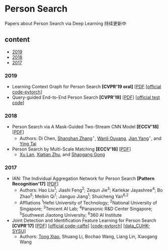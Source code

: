# Person Search
Papers about  Person Search via Deep Learning 持续更新中
## content
* [2019](#2019)
* [2018](#2018)
* [2017](#2017)
### 2019
* Learning Context Graph for Person Search  **[CVPR'19 oral]** [[PDF](https://arxiv.org/abs/1904.01830?context=cs.CV) [[official code-pytorch](https://github.com/sjtuzq/person_search_gcn)]
* Query-guided End-to-End Person Search **[CVPR'19]** [[PDF](https://arxiv.org/abs/1905.01203)] [[official test code](https://github.com/munjalbharti/Query-guided-End-to-End-Person-Search)]
### 2018
* Person Search via A Mask-Guided Two-Stream CNN Model **[ECCV'18]** [[PDF](https://arxiv.org/abs/1807.08107?context=cs)]
  * Authors: Di Chen, [Shanshan Zhang](https://sites.google.com/site/shanshanzhangshomepage/)<sup>⋆</sup>, [Wanli Ouyang](https://wlouyang.github.io/), [Jian Yang](http://cs.njust.edu.cn/24/2d/c1732a9261/page.htm)<sup>⋆</sup>, and [Ying Tai](https://tyshiwo.github.io/)
* Person Search by Multi-Scale Matching **[ECCV'18]** [[PDF](https://arxiv.org/pdf/1807.08582.pdf)]
  * [Xu Lan](http://www.eecs.qmul.ac.uk/~xl309/), [Xiatian Zhu](http://www.eecs.qmul.ac.uk/~xiatian/), and [Shaogang Gong](http://www.eecs.qmul.ac.uk/~sgg/)
### 2017
* IAN: The Individual Aggregation Network for Person Search **[Pattern Recognition'17]** [[PDF](https://arxiv.org/abs/1705.05552)]
  * Authors: Hao Liu<sup>1</sup>; Jiashi Feng<sup>2</sup>; Zequn Jie<sup>3</sup>; Karlekar Jayashree<sup>4</sup>; Bo Zhao<sup>5</sup>; Meibin Qi<sup>1</sup>; Jianguo Jiang<sup>1</sup>; Shuicheng Yan<sup>6,2</sup>
  * Affliations
  <sup>1</sup>Hefei University of Technology;
  <sup>2</sup>National University of Singapore;
  <sup>3</sup>Tencent AI Lab;
  <sup>4</sup>Panasonic R&D Center Singapore;
  <sup>5</sup>Southwest Jiaotong University;
  <sup>6</sup>360 AI Institute
* Joint Detection and Identification Feature Learning for Person Search **[CVPR'17]** [[PDF](https://arxiv.org/abs/1604.01850)] [[official code-caffe](https://github.com/ShuangLI59/person_search)] [[code-pytorch](https://github.com/liliangqi/person_search)] [[data_CUHK-SYSU](http://www.ee.cuhk.edu.hk/~xgwang/PS/dataset.html)]
  * Authors: [Tong Xiao](http://xiaotong.me/), Shuang Li, Bochao Wang, Liang Lin, Xiaogang Wang
